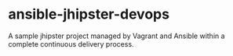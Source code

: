 # ansible-jhipster-devops
A sample jhipster project managed by Vagrant and Ansible within a complete continuous delivery process.

